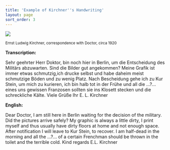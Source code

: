 ```yaml
---
title: 'Example of Kirchner''s Handwriting'
layout: page
sort_order: 3
---
```



![](http://grivmdru.getty.edu/workspace-distro/sites/default/files/kirchner%27s%20handwriting.png)
<p>
</p>
<small>Ernst Ludwig Kirchner, correspondence with Doctor, circa 1920</small>  

**Transcription:&nbsp;**

Sehr geehrter Herr Doktor, bin noch hier in Berlin, um die Entscheidung des Militärs abzuwarten. Sind die Bilder gut angekommen? Meine Grafik ist immer etwas schmutzig,ich drucke selbst und habe daheim meist schmutzige Böden und zu wenig Platz. Nach Bescheidung gehe ich zu Kur Stein, um mich zu kurieren, ich bin halb tot in der Frühe und all die ...?... eines uns gewissen Franzosen sollten sie ins Klosett stecken und die schreckliche Kälte. Viele Grüße Ihr E. L. Kirchner

**English:&nbsp;**

Dear Doctor, I am still here in Berlin waiting for the decision of the military. Did the pictures arrive safely? My graphic is always a little dirty, I print myself and thus usually have dirty floors at home and not enough space. After notification I will leave to Kur Stein, to recover. I am half-dead in the morning and all the ...?... of a certain Frenchman should be thrown in the toilet and the terrible cold. Kind regards E.L. Kirchner
